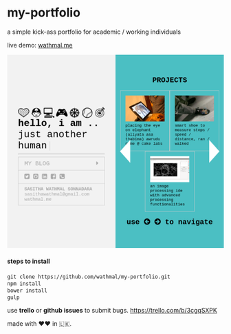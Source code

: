 # my-portfolio
a simple kick-ass portfolio for academic / working individuals

live demo: [wathmal.me](https://wathmal.me)

![alt text](https://raw.githubusercontent.com/wathmal/my-portfolio/master/public/img/my-portfolio-mobile.png "mobile preview")


#### steps to install
```
git clone https://github.com/wathmal/my-portfolio.git
npm install
bower install
gulp
```

use **trello** or **github issues** to submit bugs.
https://trello.com/b/3cgqSXPK

made with ❤❤ in 🇱🇰.
